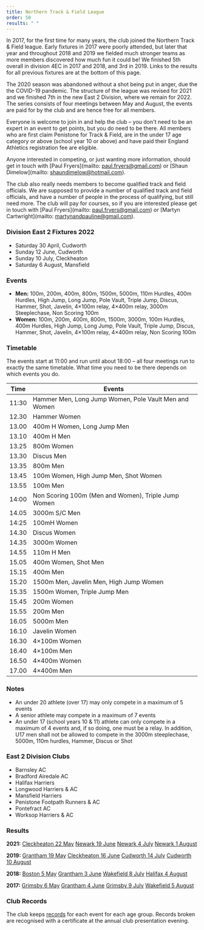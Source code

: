 ```yaml
---
title: Northern Track & Field League
order: 50
results: " "
---
```

In 2017, for the first time for many years, the club joined the Northern Track &amp; Field league. Early fixtures in 2017 were poorly attended, but later that year and throughout 2018 and 2019 we fielded much stronger teams as more members discovered how much fun it could be!  We finished 5th overall in division 4EC in 2017 and 2018, and 3rd in 2019. Links to the results for all previous fixtures are at the bottom of this page.



The 2020 season was abandoned without a shot being put in anger, due the the COVID-19 pandemic.  The structure of the league was revised for 2021 and we finished 7th in the new East 2 Division, where we remain for 2022. The series consists of four meetings between May and August, the events are paid for by the club and are hence free for all members.



Everyone is welcome to join in and help the club &ndash; you don't need to be an expert in an event to get points, but you do need to be there. All members who are first claim Penistone for Track &amp; Field, are in the under 17 age category or above (school year 10 or above) and have paid their England Athletics registration fee are eligible.



Anyone interested in competing, or just wanting more information, should get in touch with [Paul Fryers](mailto: paul.fryers@gmail.com) or [Shaun Dimelow](mailto: shaundimelow@hotmail.com).



The club also really needs members to become qualified track and field officials. We are supposed to provide a number of qualified track and field officials, and have a number of people in the process of qualifying, but still need more. The club will pay for courses, so if you are interested please get in touch with [Paul Fryers](mailto: paul.fryers@gmail.com) or [Martyn Cartwright](mailto: martynandpauline@gmail.com).



### Division East 2 Fixtures 2022



- Saturday 30 April, Cudworth
- Sunday 12 June, Cudworth
- Sunday 10 July, Cleckheaton
- Saturday 6 August, Mansfield



### Events



- **Men:** 100m, 200m, 400m, 800m, 1500m, 5000m, 110m Hurdles, 400m Hurdles, High Jump, Long Jump, Pole Vault, Triple Jump, Discus, Hammer, Shot, Javelin, 4&times;100m relay, 4&times;400m relay, 3000m Steeplechase, Non Scoring 100m
- **Women:** 100m, 200m, 400m, 800m, 1500m, 3000m, 100m Hurdles, 400m Hurdles, High Jump, Long Jump, Pole Vault, Triple Jump, Discus, Hammer, Shot, Javelin, 4&times;100m relay, 4&times;400m relay, Non Scoring 100m



### Timetable



The events start at 11:00 and run until about 18:00 &ndash; all four meetings run to exactly the same timetable. What time you need to be there depends on which events you do.



| Time | Events |
| - | - |
| 11:30 | Hammer Men, Long Jump Women, Pole Vault Men and Women |
| 12.30 | Hammer Women |
| 13.00 | 400m H Women, Long Jump Men |
| 13.10 | 400m H Men |
| 13.25 | 800m Women |
| 13.30 | Discus Men |
| 13.35 | 800m Men |
| 13.45 | 100m Women, High Jump Men, Shot Women |
| 13.55 | 100m Men |
| 14:00 | Non Scoring 100m (Men and Women), Triple Jump Women |
| 14.05 | 3000m S/C Men |
| 14:25 | 100mH Women |
| 14.30 | Discus Women |
| 14.35 | 3000m Women |
| 14.55 | 110m H Men |
| 15.05 | 400m Women, Shot Men |
| 15.15 | 400m Men |
| 15.20 | 1500m Men, Javelin Men, High Jump Women |
| 15.35 | 1500m Women, Triple Jump Men |
| 15.45 | 200m Women |
| 15.55 | 200m Men |
| 16.05 | 5000m Men |
| 16.10 | Javelin Women |
| 16.30 | 4&times;100m Women |
| 16.40 | 4&times;100m Men |
| 16.50 | 4&times;400m Women |
| 17.00 | 4&times;400m Men |



### Notes



- An under 20 athlete (over 17) may only compete in a maximum of 5 events
- A senior athlete may compete in a maximum of 7 events
- An under 17 (school years 10 &amp; 11) athlete can only compete in a maximum of 4 events and, if so doing, one must be a relay. In addition, U17 men shall not be allowed to compete in the 3000m steeplechase, 5000m, 110m hurdles, Hammer, Discus or Shot




### East 2 Division Clubs



- Barnsley AC
- Bradford Airedale AC
- Halifax Harriers
- Longwood Harriers &amp; AC
- Mansfield Harriers
- Penistone Footpath Runners &amp; AC
- Pontefract AC
- Worksop Harriers &amp; AC




### Results



**2021:**
[Cleckheaton 22 May](https://thepowerof10.info/results/results.aspx?meetingid=415233)
[Newark 19 June](https://thepowerof10.info/results/results.aspx?meetingid=415234)
[Newark 4 July](https://thepowerof10.info/results/results.aspx?meetingid=415235)
[Newark 1 August](https://thepowerof10.info/results/results.aspx?meetingid=415236)



**2019:**
[Grantham 19 May](https://thepowerof10.info/results/results.aspx?meetingid=276293)
[Cleckheaton 16 June](https://thepowerof10.info/results/results.aspx?meetingid=276294)
[Cudworth 14 July](https://thepowerof10.info/results/results.aspx?meetingid=276295)
[Cudworth 10 August](https://thepowerof10.info/results/results.aspx?meetingid=276296)



**2018:**
[Boston 5 May](http://thepowerof10.info/results/results.aspx?meetingid=234500)
[Grantham 3 June](https://thepowerof10.info/results/results.aspx?meetingid=234501)
[Wakefield 8 July](http://thepowerof10.info/results/results.aspx?meetingid=234502)
[Halifax 4 August](https://thepowerof10.info/results/results.aspx?meetingid=234503)



**2017:**
[Grimsby 6 May](http://thepowerof10.info/results/results.aspx?meetingid=189129)
[Grantham 4 June](http://thepowerof10.info/results/results.aspx?meetingid=189127)
[Grimsby 9 July](http://thepowerof10.info/results/results.aspx?meetingid=189128)
[Wakefield 5 August](http://thepowerof10.info/results/results.aspx?meetingid=189130)




### Club Records



The club keeps [records](http://results.pfrac.co.uk/Records/) for each event for each age group. Records broken are recognised with a certificate at the annual club presentation evening.
